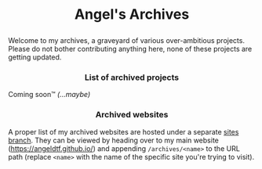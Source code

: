 # <p align="center">Angel's Archives</p>

Welcome to my archives, a graveyard of various over-ambitious projects. Please do not bother contributing anything here, none of these projects are getting updated.

### <p align="center">List of archived projects</p>
Coming soon™ *(...maybe)*

### <p align="center">Archived websites</p>
A proper list of my archived websites are hosted under a separate [sites branch](https://github.com/AngelDTF/archives/tree/sites). They can be viewed by heading over to my main website (https://angeldtf.github.io/) and appending `/archives/<name>` to the URL path (replace `<name>` with the name of the specific site you're trying to visit).